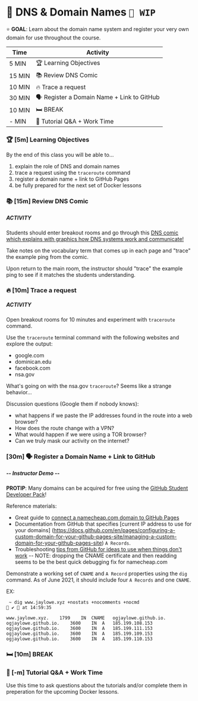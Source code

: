 <!-- Run as a slideshow: reveal-md README.md -w -->
# 🐳 DNS & Domain Names `🚧 WIP`

⭐️ **GOAL**: Learn about the domain name system and register your very own domain for use throughout the course.

| **Time** | **Activity**                              |
| -------- | ----------------------------------------- |
| 5 MIN    | 🏆 Learning Objectives                     |
| 15 MIN   | 📚 Review DNS Comic                        |
| 10 MIN   | 🔥 Trace a request                         |
| 30 MIN   | 🗣️ Register a Domain Name + Link to GitHub |
| 10 MIN   | 🛏️ BREAK                                   |
| - MIN    | 💪 Tutorial Q&A + Work Time                |

<!-- > -->

### 🏆 [5m] Learning Objectives

By the end of this class you will be able to...
1. explain the role of DNS and domain names
2. trace a request using the `traceroute` command
3. register a domain name + link to GitHub Pages
4. be fully prepared for the next set of Docker lessons

<!-- > -->

### 📚 [15m] Review DNS Comic

##### ACTIVITY

Students should enter breakout rooms and go through this [DNS comic which explains with graphics how DNS systems work and communicate!](https://howdns.works)

Take notes on the vocabulary term that comes up in each page and "trace" the example ping from the comic.

Upon return to the main room, the instructor should "trace" the example ping to see if it matches the students understanding.

<!-- > -->

### 🔥 [10m] Trace a request

##### ACTIVITY

Open breakout rooms for 10 minutes and experiment with `traceroute` command.

Use the `traceroute` terminal command with the following websites and explore the output:
- google.com
- dominican.edu
- facebook.com
- nsa.gov

What's going on with the nsa.gov `traceroute`? Seems like a strange behavior...

Discussion questions (Google them if nobody knows):
- what happens if we paste the IP addresses found in the route into a web browser?
- How does the route change with a VPN?
- What would happen if we were using a TOR browser?
- Can we truly mask our activity on the internet?

<!-- > -->

### [30m] 🗣️ Register a Domain Name + Link to GitHub

##### -- Instructor Demo --

**PROTIP**: Many domains can be acquired for free using the [GitHub Student Developer Pack](https://education.github.com/pack?sort=popularity&tag=Domains)!

Reference materials:
- Great guide to [connect a namecheap.com domain to GitHub Pages](https://dev.to/pauljwil/connect-github-pages-to-your-namecheap-domain-4gjj)
- Documentation from GitHub that specifies [current IP address to use for your domains] (https://docs.github.com/en/pages/configuring-a-custom-domain-for-your-github-pages-site/managing-a-custom-domain-for-your-github-pages-site) `A Records`.
- Troubleshooting [tips from GitHub for ideas to use when things don't work](https://docs.github.com/en/pages/configuring-a-custom-domain-for-your-github-pages-site/troubleshooting-custom-domains-and-github-pages#cname-errors)
-- NOTE: dropping the CNAME certificate and then readding seems to be the best quick debugging fix for namecheap.com

Demonstrate a working set of `CNAME` and `A Record` properties using the `dig` command. As of June 2021, it should include four `A Records` and one `CNAME`.

EX:
```
 ~ dig www.jaylowe.xyz +nostats +nocomments +nocmd                                                  ✔  at 14:59:35

www.jaylowe.xyz.	1799	IN	CNAME	ogjaylowe.github.io.
ogjaylowe.github.io.	3600	IN	A	185.199.108.153
ogjaylowe.github.io.	3600	IN	A	185.199.111.153
ogjaylowe.github.io.	3600	IN	A	185.199.109.153
ogjaylowe.github.io.	3600	IN	A	185.199.110.153
```


<!-- > -->

### 🛏️ [10m] BREAK

<!-- > -->
### 💪 [-m] Tutorial Q&A + Work Time

Use this time to ask questions about the tutorials and/or complete them in preperation for the upcoming Docker lessons.

<!-- do not edit below this line !-->
[View]: https://tech-at-du.github.io/ACS-3230-Web-Security/Slides/00-LESSON_NAME_TODO
[Gradescope]: https://www.gradescope.com/courses/428484
[Link]: https://en.wikipedia.org/wiki/HTTP_404
